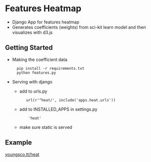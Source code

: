 # Features Heatmap

- Django App for features heatmap
- Generates coefficients (weights) from sci-kit learn model and then visualizes with d3.js 


## Getting Started

- Making the coefficient data

        pip install -r requirements.txt
        python features.py

- Serving with django
   
   - add to urls.py
   
            url(r'^heat/', include('apps.heat.urls'))
            
   - add to INSTALLED_APPS in settings.py 
   
             'heat'
             
    - make sure static is served
           
## Example

[youngsco.tt/heat](youngsco.tt/heat)
